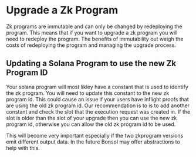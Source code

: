 # Upgrade a Zk Program

Zk programs are immutable and can only be changed by redeploying the program. This means that if you want to upgrade a zk program you will need to redeploy the program.
The benefits of immutability out weigh the costs of redeploying the program and managing the upgrade process.

## Updating a Solana Program to use the new Zk Program ID
Your solana program will most likley have a constant that is used to identify the zk program. You will need to update this constant to the new zk program id.
This could cause an issue if your users have inflight proofs that are using the old zk program id. Our recommendation is to is to add another constant and check the slot that the execution request was created in. If the slot is older than the slot of your upgrade then you can use the new zk program id, otherwise you can allow the old zk program id to be used.

This will become very important especially if the two zkprogram versions emit different output data. In the future Bonsol may offer abstractions to help with this.
